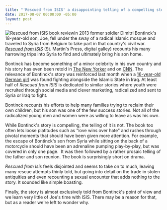 ```yaml
---
title: "'Rescued from ISIS' a disappointing telling of a compelling story"
date: 2017-08-07 00:00:00 -05:00
layout: post
---
```


![Rescued from ISIS book review](images/51SjEHEY5fL._SX331_BO1204203200_-200x300.jpg)In 2013 former soldier Dimitri Bontinck's 18-year-old son, Joe, fell under the sway of a radical Islamic mosque and traveled to Syria from Belgium to take part in that country's civil war. [_Rescued from ISIS_](http://amzn.to/2uiQaRN) (St. Martin's Press, digital galley) recounts his many harrowing trips into Syria to find and ultimately bring his son home.

Bontinck has become something of a minor celebrity in his own country and his story has even been retold in [The New Yorker](http://www.newyorker.com/magazine/2015/06/01/journey-to-jihad) and on [CNN](http://www.cnn.com/2014/06/25/world/meast/syria-father-finds-son/index.html). The relevance of Bontinck's story was reinforced last month when a [16-year-old German girl](https://www.theguardian.com/world/2017/jul/19/isis-mosul-missing-german-girl-linda-wenzel) was found fighting alongside the Islamic State in Iraq. At least half of _Rescued from ISIS_ is dedicated to similar stories where youth were recruited through social media and clever marketing, radicalized and sent to Syria or Iraq to fight.

Bontinck recounts his efforts to help many families trying to reclaim their own children, but his son was one of the few success stories. Not all of the radicalized young men and women were as willing to leave as was his own.

While Bontinck's story is compelling, the telling of it is not. The book too often lets loose platitudes such as "love wins over hate" and rushes through pivotal moments that should have been given more attention. For example, the escape of Bontinck's son from Syria while sitting on the back of a motorcycle should have been an adrenaline pumping play-by-play, but was covered in only one page.  It was then followed by a rather prosaic telling of the father and son reunion. The book is surprisingly short on drama.

_Rescued from Isis_ feels disjointed and seems to take on to much, leaving many rescue attempts thinly told, but going into detail on the trade in stolen antiquities and even recounting a sexual encounter that adds nothing to the story. It sounded like simple boasting.

Finally, the story is almost exclusively told from Bontinck's point of view and we learn very little of Joe's time with ISIS. There may be a reason for that, but as a reader we're left to wonder why.
